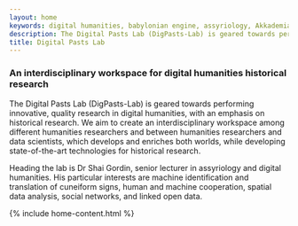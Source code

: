 ```yaml
---
layout: home
keywords: digital humanities, babylonian engine, assyriology, Akkademia, Atrahasis, digital assyriology, history, archaeology
description: The Digital Pasts Lab (DigPasts-Lab) is geared towards performing innovative, quality research in digital humanities, with an emphasis on historical research. We aim to create an interdisciplinary workspace among different humanities researchers and between humanities researchers and data scientists, which develops and enriches both worlds.
title: Digital Pasts Lab
---
```


### An interdisciplinary workspace for digital humanities historical research

The Digital Pasts Lab (DigPasts-Lab) is geared towards performing innovative, quality research in digital humanities, with an emphasis on historical research. We aim to create an interdisciplinary workspace among different humanities researchers and between humanities researchers and data scientists, which develops and enriches both worlds, while developing state-of-the-art technologies for historical research.

Heading the lab is Dr Shai Gordin, senior lecturer in assyriology and digital humanities. His particular interests are machine identification and translation of cuneiform signs, human and machine cooperation, spatial data analysis, social networks, and linked open data.

{% include home-content.html %}

